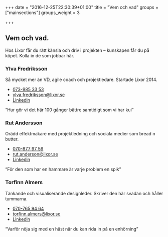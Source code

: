 +++
date = "2016-12-25T22:30:39+01:00"
title = "Vem och vad"
groups = ["mainsections"]
groups_weight = 3

+++

## Vem och vad.
Hos Lixor får du rätt känsla och driv i projekten – kunskapen får du på köpet.
Kolla in de som jobbar här.
<!--more-->

### Ylva Fredriksson
Så mycket mer än VD, agile coach och projektledare. Startade Lixor 2014.

* [073-985 33 53](tel:+46739853353)
* [ylva.fredriksson@lixor.se](mailto:ylva.fredriksson@lixor.se)
* [Linkedin](https://se.linkedin.com/in/ylvafredriksson)

“Hur gör vi det här 100 gånger bättre samtidigt som vi har kul”

### Rut Andersson
Orädd effektmakare med projektledning och sociala medier som bread n butter.

* [070-877 97 56](tel:+46708779756)
* [rut.anderson@lixor.se](mailto:rut.anderson@lixor.se)
* [Linkedin](https://se.linkedin.com/in/rutanderson)

“För den som har en hammare är varje problem en spik”

### Torfinn Almers
Tänkande och visualiserande designleder. Skriver den här svadan och håller tummarna.

* [070-765 94 64](tel:+46707659464)
* [torfinn.almers@lixor.se](mailto:torfinn.almers@lixor.se)
* [Linkedin](https://se.linkedin.com/in/torfinn)

“Varför nöja sig med en häst när du kan rida in på en enhörning”
